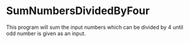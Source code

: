 # SumNumbersDividedByFour
This program will sum the input numbers which can be divided by 4 until odd number is given as an input.
